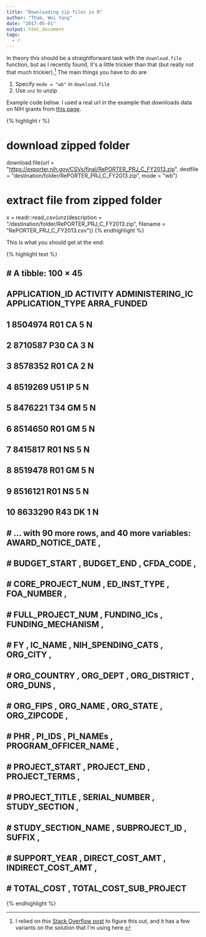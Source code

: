 ```yaml
---
title: "Downloading zip files in R"
author: "Tham, Wei Yang"
date: "2017-05-01"
output: html_document
tags:
  - r 
---
```




In theory this should be a straightforward task with the `download.file` function, but as I recently found, it's a little trickier than that (but really not that much trickier).[^1] The main things you have to do are 

[^1]: I relied on this [Stack Overflow post](http://stackoverflow.com/questions/3053833/using-r-to-download-zipped-data-file-extract-and-import-data) to figure this out, and it has a few variants on the solution that I'm using here. 

1. Specify `mode = "wb"` in `download.file`
2. Use `unz` to unzip

Example code below. I used a real url in the example that downloads data on NIH grants from [this page](https://exporter.nih.gov/ExPORTER_Catalog.aspx). 


{% highlight r %}
# download zipped folder
download.file(url = "https://exporter.nih.gov/CSVs/final/RePORTER_PRJ_C_FY2013.zip", 
              destfile = "destination/folder/RePORTER_PRJ_C_FY2013.zip", 
              mode = "wb")

# extract file from zipped folder
x = readr::read_csv(unz(description = "/destination/folder/RePORTER_PRJ_C_FY2013.zip", 
                        filename = "RePORTER_PRJ_C_FY2013.csv"))
{% endhighlight %}

This is what you should get at the end:


{% highlight text %}
## # A tibble: 100 × 45
##    APPLICATION_ID ACTIVITY ADMINISTERING_IC APPLICATION_TYPE ARRA_FUNDED
##             <int>    <chr>            <chr>            <int>       <chr>
## 1         8504974      R01               CA                5           N
## 2         8710587      P30               CA                3           N
## 3         8578352      R01               CA                2           N
## 4         8519269      U51               IP                5           N
## 5         8476221      T34               GM                5           N
## 6         8514650      R01               GM                5           N
## 7         8415817      R01               NS                5           N
## 8         8519478      R01               GM                5           N
## 9         8516121      R01               NS                5           N
## 10        8633290      R43               DK                1           N
## # ... with 90 more rows, and 40 more variables: AWARD_NOTICE_DATE <chr>,
## #   BUDGET_START <chr>, BUDGET_END <chr>, CFDA_CODE <int>,
## #   CORE_PROJECT_NUM <chr>, ED_INST_TYPE <chr>, FOA_NUMBER <chr>,
## #   FULL_PROJECT_NUM <chr>, FUNDING_ICs <chr>, FUNDING_MECHANISM <chr>,
## #   FY <int>, IC_NAME <chr>, NIH_SPENDING_CATS <chr>, ORG_CITY <chr>,
## #   ORG_COUNTRY <chr>, ORG_DEPT <chr>, ORG_DISTRICT <int>, ORG_DUNS <int>,
## #   ORG_FIPS <chr>, ORG_NAME <chr>, ORG_STATE <chr>, ORG_ZIPCODE <chr>,
## #   PHR <chr>, PI_IDS <chr>, PI_NAMEs <chr>, PROGRAM_OFFICER_NAME <chr>,
## #   PROJECT_START <chr>, PROJECT_END <chr>, PROJECT_TERMS <chr>,
## #   PROJECT_TITLE <chr>, SERIAL_NUMBER <int>, STUDY_SECTION <chr>,
## #   STUDY_SECTION_NAME <chr>, SUBPROJECT_ID <int>, SUFFIX <chr>,
## #   SUPPORT_YEAR <int>, DIRECT_COST_AMT <int>, INDIRECT_COST_AMT <int>,
## #   TOTAL_COST <int>, TOTAL_COST_SUB_PROJECT <int>
{% endhighlight %}


